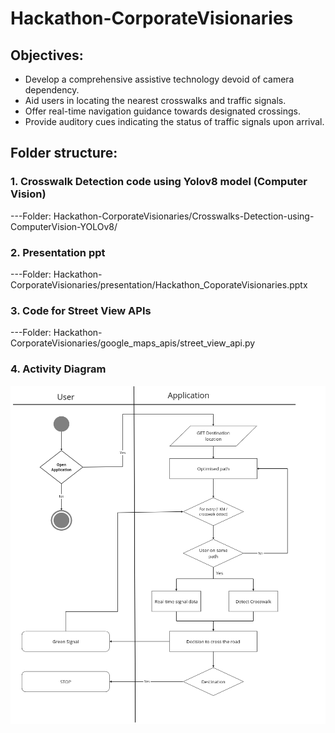 # Hackathon-CorporateVisionaries

## Objectives:
- Develop a comprehensive assistive technology devoid of camera dependency.
- Aid users in locating the nearest crosswalks and traffic signals.
- Offer real-time navigation guidance towards designated crossings.
- Provide auditory cues indicating the status of traffic signals upon arrival.



## Folder structure:

### 1. Crosswalk Detection code using Yolov8 model (Computer Vision)
---Folder: Hackathon-CorporateVisionaries/Crosswalks-Detection-using-ComputerVision-YOLOv8/

### 2. Presentation ppt
---Folder: Hackathon-CorporateVisionaries/presentation/Hackathon_CoporateVisionaries.pptx

### 3. Code for Street View APIs
---Folder: Hackathon-CorporateVisionaries/google_maps_apis/street_view_api.py

### 4. Activity Diagram
![alt text](https://github.com/shekhar-hippargi/Hackathon-CorporateVisionaries/blob/main/resources/Activity_Diagram.png)

